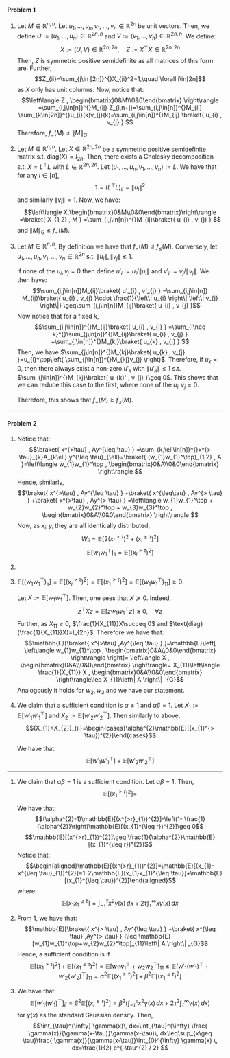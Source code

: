 #### Problem 1
1. Let $M\in \mathbb{R}^{n,n}$. Let $u_{1},\dots,u_{n},v_{1},\dots,v_{n}\in \mathbb{R}^{2n}$ be unit vectors. Then, we define $U:=(u_{1},\dots,u_{n})\in \mathbb{R}^{2n,n}$ and $V:=(v_{1},\dots,v_{n})\in \mathbb{R}^{2n,n}$. We define: $$X:=(U,V)\in \mathbb{R}^{2n,2n},\quad Z:=X^\top X\in \mathbb{R}^{2n,2n}$$Then, $Z$ is symmetric positive semidefinite as all matrices of this form are. Further, $$Z_{ii}=\sum_{j\in [2n]}^{}X_{ji}^2=1,\quad \forall i\in[2n]$$as $X$ only has unit columns. Now, notice that: $$\left\langle Z , \begin{bmatrix}0&M\\0&0\end{bmatrix} \right\rangle =\sum_{i,j\in[n]}^{}M_{ij} Z_{i,n+j}=\sum_{i,j\in[n]}^{}M_{ij} \sum_{k\in[2n]}^{}u_{i}(k)v_{j}(k)=\sum_{i,j\in[n]}^{}M_{ij} \braket{ u_{i} , v_{j} } $$Therefore, $f_{=}(M)\leq \left\| M \right\|_{G}$.
2. Let $M\in \mathbb{R}^{n,n}$. Let $X\in \mathbb{R}^{2n,2n}$ be a symmetric positive semidefinite matrix s.t. $\text{diag}(X)=I_{2n}$. Then, there exists a Cholesky decomposition s.t. $X=L^\top L$ with $L\in \mathbb{R}^{2n,2n}$. Let $(u_{1},\dots,u_{n},v_{1},\dots,v_{n}):= L$. We have that for any $i\in[n]$, $$1=(L^\top L)_{ii}=\left\| u_{i} \right\| ^{2}$$and similarly $\left\| v_{i} \right\|=1$. Now, we have: $$\left\langle X,\begin{bmatrix}0&M\\0&0\end{bmatrix}\right\rangle =\braket{ X_{1,2} , M } =\sum_{i,j\in[n]}^{}M_{ij}\braket{ u_{i} , v_{j} } $$and $\left\| M \right\|_{G}\leq f_{=}(M)$.
3. Let $M\in \mathbb{R}^{n,n}$. By definition we have that $f_{=}(M)\leq f_{\leq }(M)$. Conversely, let $u_{1},\dots,u_{n},v_{1},\dots,v_{n}\in \mathbb{R}^{2n}$ s.t. $\left\| u_{i} \right\|,\left\| v_{j} \right\|\leq 1$. 
   
   If none of the $u_{i},v_{j}=0$ then define $u'_{i}:= u_{i} / \left\| u_{i} \right\|$ and $v'_{j}:= v_{j} / \left\| v_{j} \right\|$. We then have: $$\sum_{i,j\in[n]}M_{ij}\braket{ u'_{i} , v'_{j} } =\sum_{i,j\in[n]} M_{ij}\braket{ u_{i} , v_{j} }\cdot  \frac{1}{\left\| u_{i} \right\| \left\| v_{j} \right\|} \geq\sum_{i,j\in[n]}M_{ij}\braket{ u_{i} , v_{j} }$$Now notice that for a fixed $k$, $$\sum_{i,j\in[n]}^{}M_{ij}\braket{ u_{i} , v_{j} } =\sum_{i\neq k}^{}\sum_{j\in[n]}^{}M_{ij}\braket{ u_{i} , v_{j} } +\sum_{j\in[n]}^{}M_{kj}\braket{ u_{k} , v_{j} } $$Then, we have $\sum_{j\in[n]}^{}M_{kj}\braket{ u_{k} , v_{j} }=u_{i}^\top\left(  \sum_{j\in[n]}^{}M_{kj}v_{j} \right)$. Therefore, if $u_{k}=0$, then there always exist a non-zero $u'_{k}$ with $\left\| u'_{k} \right\|\leq 1$ s.t. $\sum_{j\in[n]}^{}M_{kj}\braket{ u_{k}' , v_{j} }\geq 0$. This shows that we can reduce this case to the first, where none of the $u_{i},v_{j}=0$. 
   
   Therefore, this shows that $f_{=}(M)\geq f_{\leq }(M)$.

---
#### Problem 2
1. Notice that: $$\braket{ x^{>\tau} , Ay^{\leq \tau} } =\sum_{k,\ell\in[n]}^{}x^{> \tau}_{k}A_{k\ell} y^{\leq \tau}_{\ell}=\braket{ (w_{1}w_{1}^\top)_{1,2} , A }=\left\langle w_{1}w_{1}^\top , \begin{bmatrix}0&A\\0&0\end{bmatrix} \right\rangle  $$Hence, similarly, $$\braket{ x^{>\tau} , Ay^{\leq \tau} } +\braket{ x^{\leq\tau} , Ay^{> \tau} } +\braket{ x^{>\tau} , Ay^{> \tau} } =\left\langle w_{1}w_{1}^\top + w_{2}w_{2}^\top + w_{3}w_{3}^\top , \begin{bmatrix}0&A\\0&0\end{bmatrix} \right\rangle $$ Now, as $x_{i},y_{i}$ they are all identically distributed, $$W_{ii}=\mathbb{E}[2(x_{i}^{>\tau})^{2}+(x_{i}^{\leq\tau})^{2}]$$$$\mathbb{E}[w_{1}w_{1}^\top]_{ii}=\mathbb{E}[(x_{i}^{> \tau})^{2}]$$
2. 
3. $\mathbb{E}[(w_{1}w_{1}^\top)_{ii}]=\mathbb{E}[(x_{i}^{>\tau})^{2}]=\mathbb{E}[(x_{1}^{>\tau})^{2}]=\mathbb{E}[(w_{1}w_{1}^\top)_{11}]\geq 0$. 
   
   Let $X:=\mathbb{E}[w_{1}w_{1}^\top]$. Then, one sees that $X\succeq 0$. Indeed, $$z^\top Xz=\mathbb{E}[zw_{1}w_{1}^\top z]\geq 0,\quad \forall z$$Further, as $X_{11}\geq 0$, $\frac{1}{X_{11}}X\succeq 0$ and $\text{diag}(\frac{1}{X_{11}}X)=I_{2n}$. Therefore we have that: $$\mathbb{E}[\braket{ x^{>\tau} ,Ay^{\leq \tau}  } ]=\mathbb{E}\left[ \left\langle w_{1}w_{1}^\top , \begin{bmatrix}0&A\\0&0\end{bmatrix} \right\rangle \right]= \left\langle X , \begin{bmatrix}0&A\\0&0\end{bmatrix} \right\rangle= X_{11}\left\langle \frac{1}{X_{11}} X , \begin{bmatrix}0&A\\0&0\end{bmatrix} \right\rangle\leq X_{11}\left\| A \right\| _{G}$$Analogously it holds for $w_{2},w_{3}$ and we have our statement. 
2. We claim that a sufficient condition is $\alpha\geq 1$ and $\alpha\beta=1$. Let $X_{1}:=\mathbb{E}[w'_{1}w'^\top_{1}]$ and $X_{2}:=\mathbb{E}[w'_{2}w'^\top_{2}]$. Then similarly to above, $$(X_{1}+X_{2})_{ii}=\begin{cases}\alpha^{2}\mathbb{E}[(x_{1}^{> \tau})^{2}]\end{cases}$$
   
   We have that: $$\mathbb{E}[w'_{1}w'^\top_{1}]+\mathbb{E}[w'_{2}w'^\top_{2}]$$



---
1. We claim that $\alpha\beta=1$ is a sufficient condition. Let $\alpha\beta=1$. Then, $$\mathbb{E}[(x_{1}^{> r})^{2}]=$$
   
   We have that: $$(\alpha^{2}-1)\mathbb{E}[(x^{>r}_{1})^{2}]-\left(1- \frac{1}{\alpha^{2}}\right)\mathbb{E}[(x_{1}^{\leq r})^{2}]\geq 0$$ $$\mathbb{E}[(x^{>r}_{1})^{2}]\geq \frac{1}{\alpha^{2}}\mathbb{E}[(x_{1}^{\leq r})^{2}]$$Notice that: $$\begin{aligned}\mathbb{E}[(x^{>r}_{1})^{2}]=\mathbb{E}[(x_{1}-x^{\leq \tau}_{1})^{2}]=1-2\mathbb{E}[x_{1}x_{1}^{\leq \tau}]+\mathbb{E}[(x_{1}^{\leq \tau})^{2}]\end{aligned}$$where: $$\mathbb{E}[x_{1}x_{1}^{\leq \tau}]=\int_{-\tau}^{\tau} x^2\gamma(x) \, dx +2\tau\int_{\tau}^{\infty} x\gamma(x) \, dx$$
   
3. From 1, we have that: $$\mathbb{E}[\braket{ x^{> \tau} , Ay^{\leq \tau} } +\braket{ x^{\leq \tau} ,Ay^{> \tau}  } ]\leq \mathbb{E}[w_{1}w_{1}^\top+w_{2}w_{2}^\top]_{11}\left\| A \right\| _{G}$$Hence, a sufficient condition is if $$\mathbb{E}[(x_{1}^{>\tau})^{2}]+\mathbb{E}[(x^{\leq \tau}_{1})^{2}]=\mathbb{E}[w_{1}w_{1}^\top+w_{2}w_{2}^\top]_{11}\leq \mathbb{E}[w'_{1}(w'_{1})^\top+w'_{2}(w'_{2})^\top]_{11} =\alpha^{2}\mathbb{E}[(x_{1}^{>\tau})^{2}]+\beta^{2}\mathbb{E}[(x^{\leq \tau}_{1})^{2}]$$

4. We have that: $$\mathbb{E}[w'_{1}(w'_{1})^\top]_{ii}=\beta^{2}\mathbb{E}[(x_{i}^{\leq \tau})^{2}]=\beta^{2}\left( \int_{-\tau}^{\tau} x^{2}\gamma(x) \, dx +2\tau^{2}\int_{\tau}^{\infty} \gamma(x) \, dx \right) $$for $\gamma(x)$ as the standard Gaussian density. Then, $$\int_{\tau}^{\infty}  \gamma(x)\, dx=\int_{\tau}^{\infty} \frac{ \gamma(x)}{\gamma(x-\tau)}\gamma(x-\tau)\, dx\leq\sup_{x\geq \tau}\frac{ \gamma(x)}{\gamma(x-\tau)}\int_{0}^{\infty} \gamma(x) \, dx=\frac{1}{2} e^{-\tau^{2} / 2} $$